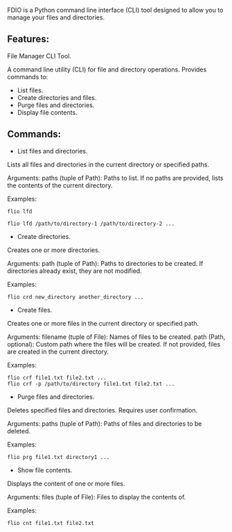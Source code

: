 FDIO is a Python command line interface (CLI) tool designed to allow you to manage your files and directories.


## Features:

File Manager CLI Tool.

A command line utility (CLI) for file and directory operations.
Provides commands to: 

- List files.
- Create directories and files.
- Purge files and directories.
- Display file contents.


## Commands:

- List files and directories.

Lists all files and directories in the current directory or specified paths.

Arguments:
paths (tuple of Path): Paths to list. If no paths are provided, lists the contents of the current directory.

Examples:

    flio lfd  
    
    flio lfd /path/to/directory-1 /path/to/directory-2 ...


- Create directories.

Creates one or more directories.

Arguments:
path (tuple of Path): Paths to directories to be created. If directories already exist, they are not modified.

Examples:

    flio crd new_directory another_directory ...


- Create files.

Creates one or more files in the current directory or specified path.

Arguments:
filename (tuple of File): Names of files to be created.
path (Path, optional): Custom path where the files will be created. If not provided, files are created in the current directory.

Examples:

    flio crf file1.txt file2.txt ...
    flio crf -p /path/to/directory file1.txt file2.txt ...


- Purge files and directories.

Deletes specified files and directories. Requires user confirmation.

Arguments:
paths (tuple of Path): Paths of files and directories to be deleted.

Examples:

    flio prg file1.txt directory1 ...


- Show file contents.

Displays the content of one or more files.

Arguments:
files (tuple of File): Files to display the contents of.

Examples:

    flio cnt file1.txt file2.txt
